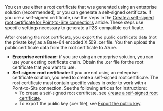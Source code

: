 You can use either a root certificate that was generated using an enterprise solution (recommended), or you can generate a self-signed certificate. If you use a self-signed certificate, use the steps in the [Create a self-signed root certificate for Point-to-Site connections](../articles/vpn-gateway/vpn-gateway-certificates-point-to-site.md#rootcert) article. These steps use specific settings necessary to generate a P2S-compatible certificate.

After creating the root certificate, you export the public certificate data (not the private key) as a Base-64 encoded X.509 .cer file. You then upload the public certificate data from the root certificate to Azure.

* **Enterprise certificate:** If you are using an enterprise solution, you can use your existing certificate chain. Obtain the .cer file for the root certificate that you want to use.
* **Self-signed root certificate:** If you are not using an enterprise certificate solution, you need to create a self-signed root certificate. The root certificate must contain specific values in order to work with a Point-to-Site connection. See the following articles for instructions:
  * To create a self-signed root certificate, see [Create a self-signed root certificate](../articles/vpn-gateway/vpn-gateway-certificates-point-to-site.md#rootcert).
  * To export the public key (.cer file), see [Export the public key](../articles/vpn-gateway/vpn-gateway-certificates-point-to-site.md#cer).